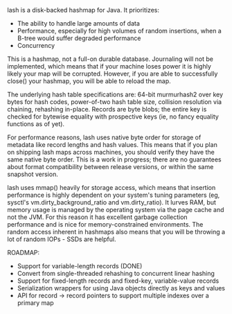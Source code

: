 lash is a disk-backed hashmap for Java.  It prioritizes:

- The ability to handle large amounts of data
- Performance, especially for high volumes of random insertions, when a B-tree would suffer degraded performance
- Concurrency

This is a hashmap, not a full-on durable database.  Journaling will not be implemented, which means that if your machine loses power it is highly likely your map will be corrupted.  However, if you are able to successfully close() your hashmap, you will be able to reload the map.

The underlying hash table specifications are: 64-bit murmurhash2 over key bytes for hash codes, power-of-two hash table size, collision resolution via chaining, rehashing in-place.  Records are byte blobs; the entire key is checked for bytewise equality with prospective keys (ie, no fancy equality functions as of yet).

For performance reasons, lash uses native byte order for storage of metadata like record lengths and hash values.  This means that if you plan on shipping lash maps across machines, you should verify they have the same native byte order.  This is a work in progress; there are no guarantees about format compatibility between release versions, or within the same snapshot version.

lash uses mmap() heavily for storage access, which means that insertion performance is highly dependent on your system's tuning parameters (eg, sysctl's vm.dirty_background_ratio and vm.dirty_ratio).  It lurves RAM, but memory usage is managed by the operating system via the page cache and not the JVM.  For this reason it has excellent garbage collection performance and is nice for memory-constrained environments.  The random access inherent in hashmaps also means that you will be throwing a lot of random IOPs - SSDs are helpful.

ROADMAP:

- Support for variable-length records (DONE)
- Convert from single-threaded rehashing to concurrent linear hashing
- Support for fixed-length records and fixed-key, variable-value records
- Serialization wrappers for using Java objects directly as keys and values
- API for record -> record pointers to support multiple indexes over a primary map
